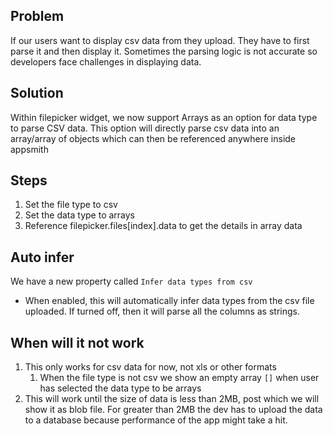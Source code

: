 ## Problem

If our users want to display csv data from they upload. They have to first parse it and then display it. Sometimes the parsing logic is not accurate so developers face challenges in displaying data.

## Solution

Within filepicker widget, we now support Arrays as an option for data type to parse CSV data. This option will directly parse csv data into an array/array of objects which can then be referenced anywhere inside appsmith

## Steps

1. Set the file type to csv
2. Set the data type to arrays
3. Reference filepicker.files[index].data to get the details in array data

## Auto infer

We have a new property called `Infer data types from csv` 

- When enabled, this will automatically infer data types from the csv file uploaded. If turned off, then it will parse all the columns as strings.

## When will it not work

1. This only works for csv data for now, not xls or other formats
    1. When the file type is not csv we show an empty array `[]` when user has selected the data type to be arrays
2. This will work until the size of data is less than 2MB, post which we will show it as blob file. For greater than 2MB the dev has to upload the data to a database because performance of the app might take a hit.


